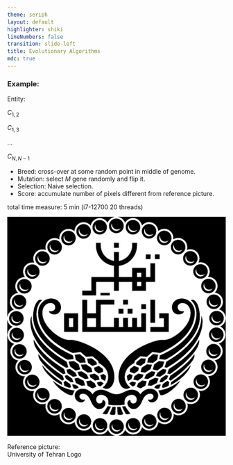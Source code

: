 ```yaml
---
theme: seriph
layout: default
highlighter: shiki
lineNumbers: false
transition: slide-left
title: Evolutionary Algorithms
mdc: true
---
```


<Titler title="Genetic Algorithms: Thread Art" page="13"/>


<div class="grid grid-cols-12">
<div class="col-span-8">

### Example:

<div class="flex flex-row items-center">
<p class="mr-3">Entity:</p>
<p class="border p-1">

$C_{1,2}$
</p>
<p class="border p-1">

$C_{1,3}$
</p>
<p class="border p-[5px]">

$\dots$
</p>
<p class="border p-1">

$C_{N,N-1}$
</p>

</div>

* Breed: cross-over at some random point in middle of genome.
* Mutation: select $M$ gene randomly and flip it.
* Selection: Naive selection.
* Score: accumulate number of pixels different from reference picture.

total time measure: 5 min (i7-12700 20 threads)

</div>

<div class="col-span-4">
    <div style="" >
    <img src="/res/ut_logo.png" class="">
    <p>Reference picture: <br/> University of Tehran Logo</p>
    </div>
</div>
</div>


